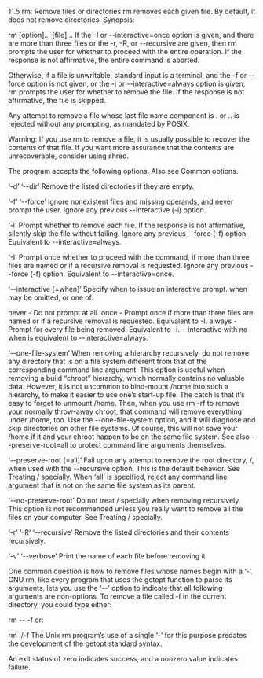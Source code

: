 11.5 rm: Remove files or directories
rm removes each given file. By default, it does not remove directories. Synopsis:

rm [option]… [file]…
If the -I or --interactive=once option is given, and there are more than three files or the -r, -R, or --recursive are given, then rm prompts the user for whether to proceed with the entire operation. If the response is not affirmative, the entire command is aborted.

Otherwise, if a file is unwritable, standard input is a terminal, and the -f or --force option is not given, or the -i or --interactive=always option is given, rm prompts the user for whether to remove the file. If the response is not affirmative, the file is skipped.

Any attempt to remove a file whose last file name component is . or .. is rejected without any prompting, as mandated by POSIX.

Warning: If you use rm to remove a file, it is usually possible to recover the contents of that file. If you want more assurance that the contents are unrecoverable, consider using shred.

The program accepts the following options. Also see Common options.

‘-d’
‘--dir’
Remove the listed directories if they are empty.

‘-f’
‘--force’
Ignore nonexistent files and missing operands, and never prompt the user. Ignore any previous --interactive (-i) option.

‘-i’
Prompt whether to remove each file. If the response is not affirmative, silently skip the file without failing. Ignore any previous --force (-f) option. Equivalent to --interactive=always.

‘-I’
Prompt once whether to proceed with the command, if more than three files are named or if a recursive removal is requested. Ignore any previous --force (-f) option. Equivalent to --interactive=once.

‘--interactive [=when]’
Specify when to issue an interactive prompt. when may be omitted, or one of:

never - Do not prompt at all.
once - Prompt once if more than three files are named or if a recursive removal is requested. Equivalent to -I.
always - Prompt for every file being removed. Equivalent to -i.
--interactive with no when is equivalent to --interactive=always.

‘--one-file-system’
When removing a hierarchy recursively, do not remove any directory that is on a file system different from that of the corresponding command line argument. This option is useful when removing a build “chroot” hierarchy, which normally contains no valuable data. However, it is not uncommon to bind-mount /home into such a hierarchy, to make it easier to use one’s start-up file. The catch is that it’s easy to forget to unmount /home. Then, when you use rm -rf to remove your normally throw-away chroot, that command will remove everything under /home, too. Use the --one-file-system option, and it will diagnose and skip directories on other file systems. Of course, this will not save your /home if it and your chroot happen to be on the same file system. See also --preserve-root=all to protect command line arguments themselves.

‘--preserve-root [=all]’
Fail upon any attempt to remove the root directory, /, when used with the --recursive option. This is the default behavior. See Treating / specially. When ‘all’ is specified, reject any command line argument that is not on the same file system as its parent.

‘--no-preserve-root’
Do not treat / specially when removing recursively. This option is not recommended unless you really want to remove all the files on your computer. See Treating / specially.

‘-r’
‘-R’
‘--recursive’
Remove the listed directories and their contents recursively.

‘-v’
‘--verbose’
Print the name of each file before removing it.

One common question is how to remove files whose names begin with a ‘-’. GNU rm, like every program that uses the getopt function to parse its arguments, lets you use the ‘--’ option to indicate that all following arguments are non-options. To remove a file called -f in the current directory, you could type either:

rm -- -f
or:

rm ./-f
The Unix rm program’s use of a single ‘-’ for this purpose predates the development of the getopt standard syntax.

An exit status of zero indicates success, and a nonzero value indicates failure.
